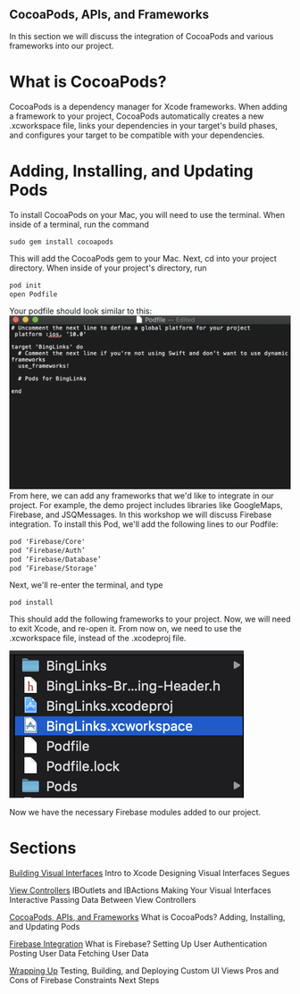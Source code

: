 ## CocoaPods, APIs, and Frameworks
In this section we will discuss the integration of CocoaPods and various frameworks into our project.

# What is CocoaPods?
CocoaPods is a dependency manager for Xcode frameworks. When adding a framework to your project, CocoaPods automatically creates a new .xcworkspace file, links your dependencies in your target's build phases, and configures your target to be compatible with your dependencies.

# Adding, Installing, and Updating Pods
To install CocoaPods on your Mac, you will need to use the terminal. When inside of a terminal, run the command
```
sudo gem install cocoapods
```
This will add the CocoaPods gem to your Mac. Next, cd into your project directory. When inside of your project's directory, run
```
pod init
open Podfile
```
Your podfile should look similar to this:
<img src="workshopImages/podfile.png"
alt="Podfile" />
From here, we can add any frameworks that we'd like to integrate in our project. For example, the demo project includes libraries like GoogleMaps, Firebase, and JSQMessages. In this workshop we will discuss Firebase integration. To install this Pod, we'll add the following lines to our Podfile:
```
pod 'Firebase/Core'
pod ‘Firebase/Auth’
pod ‘Firebase/Database’
pod ‘Firebase/Storage’
```
Next, we'll re-enter the terminal, and type
```
pod install
```   
This should add the following frameworks to your project. Now, we will need to exit Xcode, and re-open it. From now on, we need to use the .xcworkspace file, instead of the .xcodeproj file.

<img src="workshopImages/xcworkspace.png"
alt="xcworkspace" />

Now we have the necessary Firebase modules added to our project.

# Sections


<a href="Visual-Interfaces.md">Building Visual Interfaces</a>
Intro to Xcode
Designing Visual Interfaces
Segues


<a href="ViewControllers.md">View Controllers</a>
IBOutlets and IBActions
Making Your Visual Interfaces Interactive
Passing Data Between View Controllers


<a href="Frameworks.md">CocoaPods, APIs, and Frameworks</a>
What is CocoaPods?
Adding, Installing, and Updating Pods

<a href="Firebase.md">Firebase Integration</a>
What is Firebase?
Setting Up
User Authentication
Posting User Data
Fetching User Data

<a href="Conclusion.md">Wrapping Up</a>
Testing, Building, and Deploying
Custom UI Views
Pros and Cons of Firebase
Constraints
Next Steps
